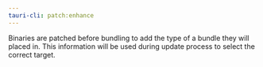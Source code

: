 ```yaml
---
tauri-cli: patch:enhance
---
```


Binaries are patched before bundling to add the type of a bundle they will placed in. This information will be used during update process to select the correct target. 
